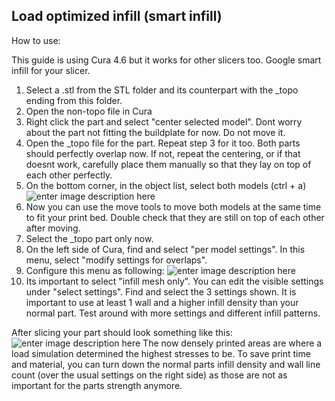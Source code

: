 ## Load optimized infill (smart infill)
How to use:

This guide is using Cura 4.6 but it works for other slicers too. Google smart infill for your slicer.

 1. Select a .stl from the STL folder and its counterpart with the _topo ending from this folder.
 2. Open the non-topo file in Cura
 3. Right click the part and select "center selected model". Dont worry about the part not fitting the buildplate for now. Do not move it.
 4. Open the _topo file for the part. Repeat step 3 for it too. Both parts should perfectly overlap now. If not, repeat the centering, or if that doesnt work, carefully place them manually so that they lay on top of each other perfectly.
 5. On the bottom corner, in the object list, select both models (ctrl + a) ![enter image description here](https://i.imgur.com/eVH6OoU.png)
 6. Now you can use the move tools to move both models at the same time to fit your print bed. Double check that they are still on top of each other after moving.
 7. Select the _topo part only now.
 8. On the left side of Cura, find and select "per model settings". In this menu, select "modify settings for overlaps".
 9. Configure this menu as following:  ![enter image description here](https://i.imgur.com/nGp14kl.png)
 10. Its important to select "infill mesh only". You can edit the visible settings under "select settings". Find and select the 3 settings shown. It is important to use at least 1 wall and a higher infill density than your normal part. Test around with more settings and different infill patterns.

After slicing your part should look something like this:
![enter image description here](https://i.imgur.com/kUpVdgR.png)
The now densely printed areas are where a load simulation determined the highest stresses to be. To save print time and material, you can turn down the normal parts infill density and wall line count (over the usual settings on the right side) as those are not as important for the parts strength anymore.